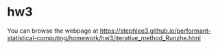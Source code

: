 
# hw3

<!-- badges: start -->
<!-- badges: end -->

You can browse the webpage at https://stephlee3.github.io/performant-statistical-computing/homework/hw3/iterative_method_Runzhe.html

